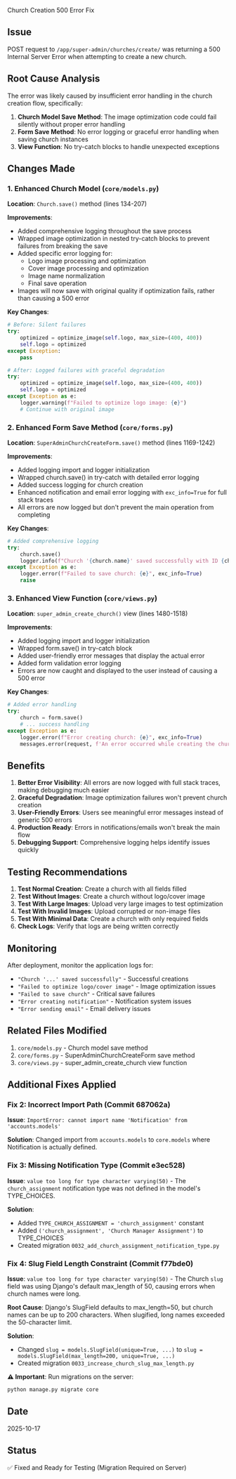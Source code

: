  Church Creation 500 Error Fix

## Issue
POST request to `/app/super-admin/churches/create/` was returning a 500 Internal Server Error when attempting to create a new church.

## Root Cause Analysis
The error was likely caused by insufficient error handling in the church creation flow, specifically:

1. **Church Model Save Method**: The image optimization code could fail silently without proper error handling
2. **Form Save Method**: No error logging or graceful error handling when saving church instances
3. **View Function**: No try-catch blocks to handle unexpected exceptions

## Changes Made

### 1. Enhanced Church Model (`core/models.py`)
**Location**: `Church.save()` method (lines 134-207)

**Improvements**:
- Added comprehensive logging throughout the save process
- Wrapped image optimization in nested try-catch blocks to prevent failures from breaking the save
- Added specific error logging for:
  - Logo image processing and optimization
  - Cover image processing and optimization
  - Image name normalization
  - Final save operation
- Images will now save with original quality if optimization fails, rather than causing a 500 error

**Key Changes**:
```python
# Before: Silent failures
try:
    optimized = optimize_image(self.logo, max_size=(400, 400))
    self.logo = optimized
except Exception:
    pass

# After: Logged failures with graceful degradation
try:
    optimized = optimize_image(self.logo, max_size=(400, 400))
    self.logo = optimized
except Exception as e:
    logger.warning(f"Failed to optimize logo image: {e}")
    # Continue with original image
```

### 2. Enhanced Form Save Method (`core/forms.py`)
**Location**: `SuperAdminChurchCreateForm.save()` method (lines 1169-1242)

**Improvements**:
- Added logging import and logger initialization
- Wrapped church.save() in try-catch with detailed error logging
- Added success logging for church creation
- Enhanced notification and email error logging with `exc_info=True` for full stack traces
- All errors are now logged but don't prevent the main operation from completing

**Key Changes**:
```python
# Added comprehensive logging
try:
    church.save()
    logger.info(f"Church '{church.name}' saved successfully with ID {church.id}")
except Exception as e:
    logger.error(f"Failed to save church: {e}", exc_info=True)
    raise
```

### 3. Enhanced View Function (`core/views.py`)
**Location**: `super_admin_create_church()` view (lines 1480-1518)

**Improvements**:
- Added logging import and logger initialization
- Wrapped form.save() in try-catch block
- Added user-friendly error messages that display the actual error
- Added form validation error logging
- Errors are now caught and displayed to the user instead of causing a 500 error

**Key Changes**:
```python
# Added error handling
try:
    church = form.save()
    # ... success handling
except Exception as e:
    logger.error(f"Error creating church: {e}", exc_info=True)
    messages.error(request, f'An error occurred while creating the church: {str(e)}')
```

## Benefits

1. **Better Error Visibility**: All errors are now logged with full stack traces, making debugging much easier
2. **Graceful Degradation**: Image optimization failures won't prevent church creation
3. **User-Friendly Errors**: Users see meaningful error messages instead of generic 500 errors
4. **Production Ready**: Errors in notifications/emails won't break the main flow
5. **Debugging Support**: Comprehensive logging helps identify issues quickly

## Testing Recommendations

1. **Test Normal Creation**: Create a church with all fields filled
2. **Test Without Images**: Create a church without logo/cover image
3. **Test With Large Images**: Upload very large images to test optimization
4. **Test With Invalid Images**: Upload corrupted or non-image files
5. **Test With Minimal Data**: Create a church with only required fields
6. **Check Logs**: Verify that logs are being written correctly

## Monitoring

After deployment, monitor the application logs for:
- `"Church '...' saved successfully"` - Successful creations
- `"Failed to optimize logo/cover image"` - Image optimization issues
- `"Failed to save church"` - Critical save failures
- `"Error creating notification"` - Notification system issues
- `"Error sending email"` - Email delivery issues

## Related Files Modified

1. `core/models.py` - Church model save method
2. `core/forms.py` - SuperAdminChurchCreateForm save method
3. `core/views.py` - super_admin_create_church view function

## Additional Fixes Applied

### Fix 2: Incorrect Import Path (Commit 687062a)
**Issue**: `ImportError: cannot import name 'Notification' from 'accounts.models'`

**Solution**: Changed import from `accounts.models` to `core.models` where Notification is actually defined.

### Fix 3: Missing Notification Type (Commit e3ec528)
**Issue**: `value too long for type character varying(50)` - The `church_assignment` notification type was not defined in the model's TYPE_CHOICES.

**Solution**: 
- Added `TYPE_CHURCH_ASSIGNMENT = 'church_assignment'` constant
- Added `('church_assignment', 'Church Manager Assignment')` to TYPE_CHOICES
- Created migration `0032_add_church_assignment_notification_type.py`

### Fix 4: Slug Field Length Constraint (Commit f77bde0)
**Issue**: `value too long for type character varying(50)` - The Church `slug` field was using Django's default max_length of 50, causing errors when church names were long.

**Root Cause**: Django's SlugField defaults to max_length=50, but church names can be up to 200 characters. When slugified, long names exceeded the 50-character limit.

**Solution**: 
- Changed `slug = models.SlugField(unique=True, ...)` to `slug = models.SlugField(max_length=200, unique=True, ...)`
- Created migration `0033_increase_church_slug_max_length.py`

**⚠️ Important**: Run migrations on the server:
```bash
python manage.py migrate core
```

## Date
2025-10-17

## Status
✅ Fixed and Ready for Testing (Migration Required on Server)
